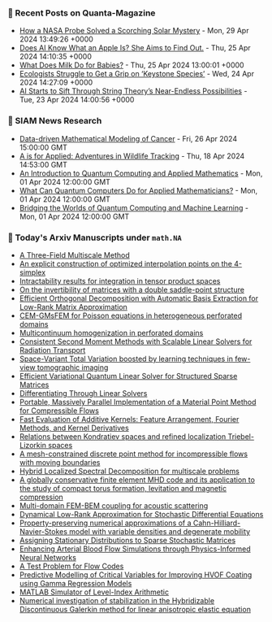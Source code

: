 ### 📝 Recent Posts on Quanta-Magazine
<!-- quanta starts -->
* <a href="https://www.quantamagazine.org/how-a-nasa-probe-solved-a-scorching-solar-mystery-20240429/">How a NASA Probe Solved a Scorching Solar Mystery</a> - Mon, 29 Apr 2024 13:49:26 +0000
* <a href="https://www.quantamagazine.org/does-ai-know-what-an-apple-is-she-aims-to-find-out-20240425/">Does AI Know What an Apple Is? She Aims to Find Out.</a> - Thu, 25 Apr 2024 14:10:35 +0000
* <a href="https://www.quantamagazine.org/what-does-milk-do-for-babies-20240425/">What Does Milk Do for Babies?</a> - Thu, 25 Apr 2024 13:00:01 +0000
* <a href="https://www.quantamagazine.org/ecologists-struggle-to-get-a-grip-on-keystone-species-20240424/">Ecologists Struggle to Get a Grip on ‘Keystone Species’</a> - Wed, 24 Apr 2024 14:27:09 +0000
* <a href="https://www.quantamagazine.org/ai-starts-to-sift-through-string-theorys-near-endless-possibilities-20240423/">AI Starts to Sift Through String Theory’s Near-Endless Possibilities</a> - Tue, 23 Apr 2024 14:00:56 +0000
<!-- quanta ends -->

### 📝 SIAM News Research
<!-- siam-news starts -->
* <a href="https://sinews.siam.org/Details-Page/data-driven-mathematical-modeling-of-cancer">Data-driven Mathematical Modeling of Cancer</a> - Fri, 26 Apr 2024 15:00:00 GMT
* <a href="https://sinews.siam.org/Details-Page/a-is-for-applied-adventures-in-wildlife-tracking">A is for Applied: Adventures in Wildlife Tracking</a> - Thu, 18 Apr 2024 14:53:00 GMT
* <a href="https://sinews.siam.org/Details-Page/an-introduction-to-quantum-computing-and-applied-mathematics">An Introduction to Quantum Computing and Applied Mathematics</a> - Mon, 01 Apr 2024 12:00:00 GMT
* <a href="https://sinews.siam.org/Details-Page/what-can-quantum-computers-do-for-applied-mathematicians">What Can Quantum Computers Do for Applied Mathematicians?</a> - Mon, 01 Apr 2024 12:00:00 GMT
* <a href="https://sinews.siam.org/Details-Page/bridging-the-worlds-of-quantum-computing-and-machine-learning">Bridging the Worlds of Quantum Computing and Machine Learning</a> - Mon, 01 Apr 2024 12:00:00 GMT
<!-- siam-news ends -->

### 📝 Today's Arxiv Manuscripts under ``math.NA``
<!-- arxiv-math-na starts -->
* <a href="https://arxiv.org/abs/2404.16978">A Three-Field Multiscale Method</a>
* <a href="https://arxiv.org/abs/2404.17102">An explicit construction of optimized interpolation points on the 4-simplex</a>
* <a href="https://arxiv.org/abs/2404.17163">Intractability results for integration in tensor product spaces</a>
* <a href="https://arxiv.org/abs/2404.17168">On the invertibility of matrices with a double saddle-point structure</a>
* <a href="https://arxiv.org/abs/2404.17290">Efficient Orthogonal Decomposition with Automatic Basis Extraction for Low-Rank Matrix Approximation</a>
* <a href="https://arxiv.org/abs/2404.17372">CEM-GMsFEM for Poisson equations in heterogeneous perforated domains</a>
* <a href="https://arxiv.org/abs/2404.17471">Multicontinuum homogenization in perforated domains</a>
* <a href="https://arxiv.org/abs/2404.17473">Consistent Second Moment Methods with Scalable Linear Solvers for Radiation Transport</a>
* <a href="https://arxiv.org/abs/2404.16900">Space-Variant Total Variation boosted by learning techniques in few-view tomographic imaging</a>
* <a href="https://arxiv.org/abs/2404.16991">Efficient Variational Quantum Linear Solver for Structured Sparse Matrices</a>
* <a href="https://arxiv.org/abs/2404.17039">Differentiating Through Linear Solvers</a>
* <a href="https://arxiv.org/abs/2404.17057">Portable, Massively Parallel Implementation of a Material Point Method for Compressible Flows</a>
* <a href="https://arxiv.org/abs/2404.17344">Fast Evaluation of Additive Kernels: Feature Arrangement, Fourier Methods, and Kernel Derivatives</a>
* <a href="https://arxiv.org/abs/2404.17359">Relations between Kondratiev spaces and refined localization Triebel-Lizorkin spaces</a>
* <a href="https://arxiv.org/abs/2404.17542">A mesh-constrained discrete point method for incompressible flows with moving boundaries</a>
* <a href="https://arxiv.org/abs/1706.08941">Hybrid Localized Spectral Decomposition for multiscale problems</a>
* <a href="https://arxiv.org/abs/1907.13283">A globally conservative finite element MHD code and its application to the study of compact torus formation, levitation and magnetic compression</a>
* <a href="https://arxiv.org/abs/2305.09278">Multi-domain FEM-BEM coupling for acoustic scattering</a>
* <a href="https://arxiv.org/abs/2308.11581">Dynamical Low-Rank Approximation for Stochastic Differential Equations</a>
* <a href="https://arxiv.org/abs/2310.01522">Property-preserving numerical approximations of a Cahn-Hilliard-Navier-Stokes model with variable densities and degenerate mobility</a>
* <a href="https://arxiv.org/abs/2312.16011">Assigning Stationary Distributions to Sparse Stochastic Matrices</a>
* <a href="https://arxiv.org/abs/2404.16347">Enhancing Arterial Blood Flow Simulations through Physics-Informed Neural Networks</a>
* <a href="https://arxiv.org/abs/2404.16798">A Test Problem for Flow Codes</a>
* <a href="https://arxiv.org/abs/2311.01194">Predictive Modelling of Critical Variables for Improving HVOF Coating using Gamma Regression Models</a>
* <a href="https://arxiv.org/abs/2402.02301">MATLAB Simulator of Level-Index Arithmetic</a>
* <a href="https://arxiv.org/abs/2403.02862">Numerical investigation of stabilization in the Hybridizable Discontinuous Galerkin method for linear anisotropic elastic equation</a>
<!-- arxiv-math-na ends -->
